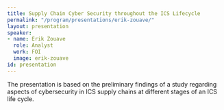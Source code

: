 ```yaml
---
title: Supply Chain Cyber Security throughout the ICS Lifecycle
permalink: "/program/presentations/erik-zouave/"
layout: presentation
speaker:
- name: Erik Zouave
  role: Analyst
  work: FOI
  image: erik-zouave
id: presentation
---
```


The presentation is based on the preliminary findings of a study regarding aspects of cybersecurity in ICS supply chains at different stages of an ICS life cycle.